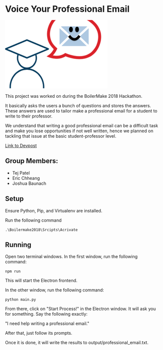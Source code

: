 # Voice Your Professional Email

![](https://github.com/TejPatel98/voice_your_professional_email/blob/master/medium.png)

This project was worked on during the BoilerMake 2018 Hackathon. 

It basically asks the users a bunch of questions and stores the answers. These answers are used to tailor make a professional email for a student to write to their professor. 

We understand that writing a good professional email can be a difficult task and make you lose opportunities if not well written, hence we planned on tackling that issue at the basic student-professor level.

[Link to Devpost](https://devpost.com/software/easymail-yn4hgx)

## Group Members:
- Tej Patel
- Eric Chheang
- Joshua Baunach

## Setup

Ensure Python, Pip, and Virtualenv are installed.

Run the following command

```
.\Boilermake2018\Srcipts\Acrivate
```

## Running

Open two terminal windows. In the first window, run the following command:

```
npm run
```
This will start the Electron frontend.

In the other window, run the following command:

```
python main.py
```

From there, click on "Start Process!" in the Electron window. It will ask you for something. Say the following exactly:

"I need help writing a professional email."

After that, just follow its prompts.

Once it is done, it will write the results to output/professional_email.txt.
